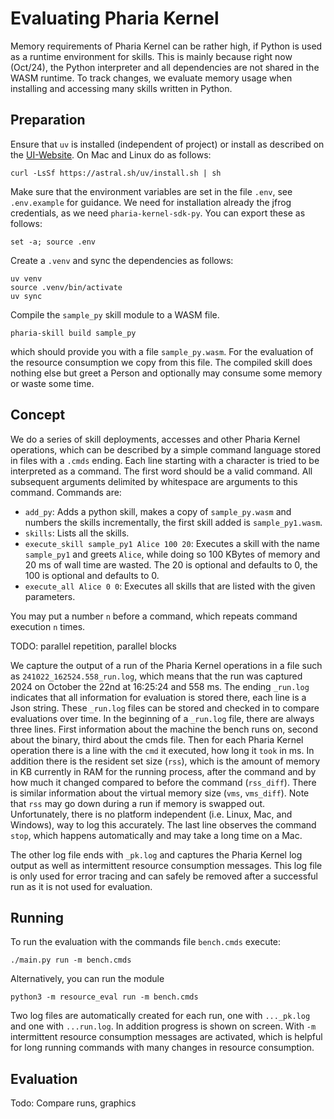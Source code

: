 # Evaluating Pharia Kernel

Memory requirements of Pharia Kernel can be rather high, if Python is used as a runtime environment for skills.
This is mainly because right now (Oct/24), the Python interpreter and all dependencies are not shared in the WASM runtime.
To track changes, we evaluate memory usage when installing and accessing many skills written in Python.

## Preparation

Ensure that `uv` is installed (independent of project) or install as described on the [UI-Website](https://docs.astral.sh/uv/).
On Mac and Linux do as follows:

```shell
curl -LsSf https://astral.sh/uv/install.sh | sh
```

Make sure that the environment variables are set in the file `.env`, see `.env.example` for guidance.
We need for installation already the jfrog credentials, as we need `pharia-kernel-sdk-py`.
You can export these as follows:

```shell
set -a; source .env
```

Create a `.venv` and sync the dependencies as follows:

```shell
uv venv
source .venv/bin/activate
uv sync
```

Compile the `sample_py` skill module to a WASM file.

```shell
pharia-skill build sample_py
```

which should provide you with a file `sample_py.wasm`.
For the evaluation of the resource consumption we copy from this file.
The compiled skill does nothing else but greet a Person and optionally may consume some memory or waste some time.

## Concept

We do a series of skill deployments, accesses and other Pharia Kernel operations,
which can be described by a simple command language stored in files with a `.cmds` ending.
Each line starting with a character is tried to be interpreted as a command.
The first word should be a valid command.
All subsequent arguments delimited by whitespace are arguments to this command.
Commands are:

* `add_py`: Adds a python skill, makes a copy of `sample_py.wasm` and numbers the skills
  incrementally, the first skill added is `sample_py1.wasm`.
* `skills`: Lists all the skills.
* `execute_skill sample_py1 Alice 100 20`: Executes a skill with the name `sample_py1` and
  greets `Alice`, while doing so 100 KBytes of memory and 20 ms of wall time are wasted.
  The 20 is optional and defaults to 0, the 100 is optional and defaults to 0.
* `execute_all Alice 0 0`: Executes all skills that are listed with the given parameters.

You may put a number `n` before a command, which repeats command execution `n` times.

TODO: parallel repetition, parallel blocks

We capture the output of a run of the Pharia Kernel operations in a file such as `241022_162524.558_run.log`,
which means that the run was captured 2024 on October the 22nd at 16:25:24 and 558 ms.
The ending `_run.log` indicates that all information for evaluation is stored there, each line is a Json string.
These `_run.log` files can be stored and checked in to compare evaluations over time.
In the beginning of a `_run.log` file, there are always three lines.
First information about the machine the bench runs on, second about the binary, third about the cmds file.
Then for each Pharia Kernel operation there is a line with the `cmd` it executed, how long it `took` in ms.
In addition there is the resident set size (`rss`), which is the amount of memory in KB currently in RAM for the
running process, after the command and by how much it changed compared to before the command (`rss_diff`).
There is similar information about the virtual memory size (`vms`, `vms_diff`).
Note that `rss` may go down during a run if memory is swapped out. Unfortunately, there is no platform
independent (i.e. Linux, Mac, and Windows), way to log this accurately.
The last line observes the command `stop`, which happens automatically and may take a long time on a Mac.

The other log file ends with `_pk.log` and captures the Pharia Kernel log output as well as intermittent
resource consumption messages.
This log file is only used for error tracing and can safely be removed after a successful run as it is
not used for evaluation.

## Running

To run the evaluation with the commands file `bench.cmds` execute:

```shell
./main.py run -m bench.cmds
```

Alternatively, you can run the module

```shell
python3 -m resource_eval run -m bench.cmds
```

Two log files are automatically created for each run, one with `..._pk.log` and one with `...run.log`.
In addition progress is shown on screen.
With `-m` intermittent resource consumption messages are activated, which is helpful for long running
commands with many changes in resource consumption.

## Evaluation

Todo: Compare runs, graphics
